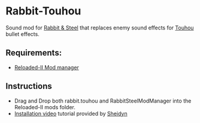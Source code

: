 # Rabbit-Touhou
Sound mod for [Rabbit &amp; Steel](https://store.steampowered.com/app/2132850/Rabbit_and_Steel/) that replaces enemy sound effects for [Touhou](https://en.touhouwiki.net/wiki/Imperishable_Night) bullet effects.

## Requirements:
- [Reloaded-II Mod manager](https://github.com/Reloaded-Project/Reloaded-II/releases/latest)

## Instructions
- Drag and Drop both rabbit.touhou and RabbitSteelModManager into the Reloaded-II mods folder.
- [Installation video](https://youtu.be/PpiDUbMl31Y) tutorial provided by [Sheidyn](https://github.com/Sheidyn)

